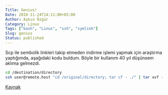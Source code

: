 ```yaml
---
Title: Genius! 
Date: 2010-11-24T14:11:00+03:00
Author: Aşkın Özgür
Category: Linux
Tags: ["bash", "Linux", "ssh", "symlink"]
Slug: genius
Status: published
---
```


Scp ile sembolik linkleri takip etmeden indirme işlemi yapmak için araştırma yaptığımda, aşağıdaki kodu buldum. Böyle bir kullanım 40 yıl düşünsem aklıma gelmezdi.

```bash
cd /destination/directory
ssh user@remote.host "cd /original/directory; tar cf - ./" | tar xvf -
```

[Kaynak](http://www.linuxquestions.org/questions/linux-general-1/recursive-scp-w-o-following-links-658857/)
